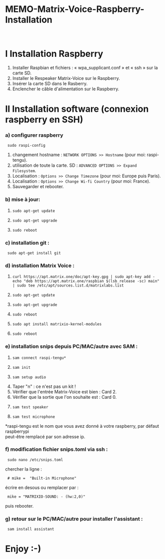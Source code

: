 
# MEMO-Matrix-Voice-Raspberry-Installation

<br />
<h1>I    Installation Raspberry</h1>

1) Installer Raspbian et fichiers : « wpa_supplicant.conf » et « ssh » sur la carte SD.
2) Installer le Respeaker Matrix-Voice sur le Raspberry.
3) Insérer la carte SD dans le Rasberry.
4) Enclencher le câble d'alimentation sur le Raspberry.



<h1>II   Installation software (connexion raspberry en SSH)</h1>

<h3>a) configurer raspberry</h3>

     sudo raspi-config

1) changement hostname :      `NETWORK OPTIONS >> Hostname`      (pour moi: raspi-tengu).
2) utilisation de toute la carte. SD :    `ADVANCED OPTIONS >> Expand Filesystem`.
3) Localisation :    `Options >> Change Timezone`    (pour moi: Europe puis Paris).
4) Localisation :    `Options >> Change Wi-fi Country`    (pour moi: France).
5) Sauvegarder et rebooter.

<h3>b) mise à jour:</h3>

1)     sudo apt-get update
2)     sudo apt-get upgrade
3)     sudo reboot

<h3>c) installation git :</h3>

     sudo apt-get install git

<h3>d) installation Matrix Voice :</h3>

1)     curl https://apt.matrix.one/doc/apt-key.gpg | sudo apt-key add - echo "deb https://apt.matrix.one/raspbian $(lsb_release -sc) main" | sudo tee /etc/apt/sources.list.d/matrixlabs.list
2)     sudo apt-get update
3)     sudo apt-get upgrade 
4)     sudo reboot
5)     sudo apt install matrixio-kernel-modules
6)     sudo reboot

<h3>e) installation snips depuis PC/MAC/autre avec SAM :</h3>

1.     sam connect raspi-tengu*
2.     sam init
3.     sam setup audio
4.    Taper "n" : ce n'est pas un kit !
5.    Vérifier que l'entrée Matrix-Voice est bien : Card 2.
6.    Vérifier que la sortie que l'on souhaite est : Card 0.
7.     sam test speaker
8.     sam test microphone

*raspi-tengu est le nom que vous avez donné à votre raspberry, par défaut raspberrypi<br />
peut-être remplacé par son adresse ip. 


<h3>f) modification fichier snips.toml via ssh :</h3>

     sudo nano /etc/snips.toml

chercher la ligne :<br />

     # mike =  "Built-in Microphone"

écrire en desous ou remplacer par :<br />

     mike = "MATRIXIO-SOUND: - (hw:2,0)"

puis rebooter.

<h3>g) retour sur le PC/MAC/autre pour installer l'assistant :</h3>

     sam install assistant
     
# Enjoy :-)
